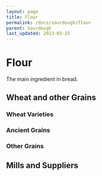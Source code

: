 ```yaml
---
layout: page
title: Flour
permalink: /docs/sourdough/flour
parent: Sourdough
last_updated: 2023-03-25
---
```


# Flour

The main ingredient in bread.

## Wheat and other Grains

### Wheat Varieties

### Ancient Grains

### Other Grains

## Mills and Suppliers
